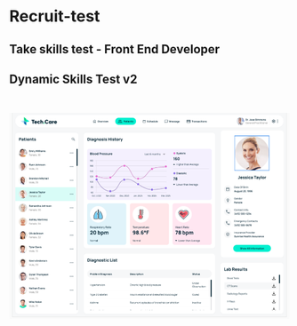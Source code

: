 <h1>Recruit-test</h1>

<h2>Take skills test - Front End Developer</h2>
<h2>Dynamic Skills Test v2</h2>

<br>

![img.png](img.png)